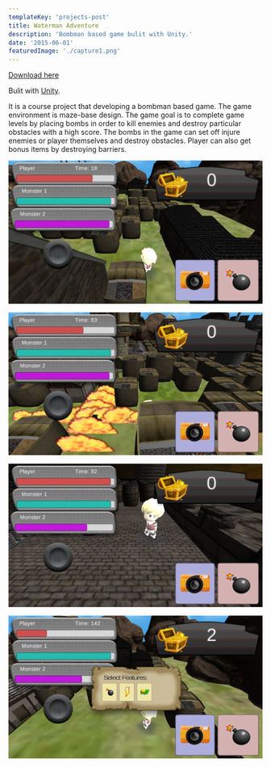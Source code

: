 ```yaml
---
templateKey: 'projects-post'
title: Waterman Adventure
description: 'Bombman based game bulit with Unity.'
date: '2015-06-01'
featuredImage: './capture1.png'
---
```


[Download here](http://bit.ly/andrewmmc-waterman)

Bulit with [Unity](https://unity3d.com).

It is a course project that developing a bombman based game. The game environment is maze-base design. The game goal is to complete game levels by placing bombs in order to kill enemies and destroy particular obstacles with a high score. The bombs in the game can set off injure enemies or player themselves and destroy obstacles. Player can also get bonus items by destroying barriers.

![](./capture1.png)

![](./capture2.png)

![](./capture3.png)

![](./capture4.png)

